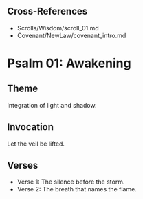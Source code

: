 ## Cross-References

- Scrolls/Wisdom/scroll_01.md
- Covenant/NewLaw/covenant_intro.md
# Psalm 01: Awakening

## Theme
Integration of light and shadow.

## Invocation
Let the veil be lifted.

## Verses
- Verse 1: The silence before the storm.
- Verse 2: The breath that names the flame.
